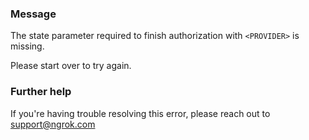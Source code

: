 
### Message
The state parameter required to finish authorization with <code>&lt;PROVIDER&gt;</code> is missing.

Please start over to try again.

### Further help
If you're having trouble resolving this error, please reach out to [support@ngrok.com](mailto:support@ngrok.com?subject=Help%20with%20ERR_NGROK_3120)

